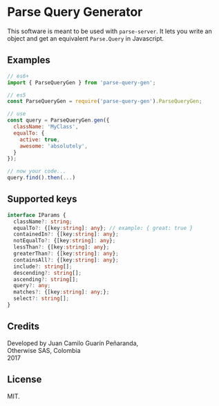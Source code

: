 # Parse Query Generator

This software is meant to be used with `parse-server`. It lets you write 
an object and get an equivalent `Parse.Query` in Javascript.

## Examples

```js
// es6+
import { ParseQueryGen } from 'parse-query-gen';

// es5
const ParseQueryGen = require('parse-query-gen').ParseQueryGen;

// use
const query = ParseQueryGen.gen({
  className: 'MyClass',
  equalTo: {
    active: true,
    awesome: 'absolutely',
  }
});

// now your code...
query.find().then(...)
```

## Supported keys

```ts
interface IParams {
  className?: string; 
  equalTo?: {[key:string]: any}; // example: { great: true }
  containedIn?: {[key:string]: any};
  notEqualTo?: {[key:string]: any}; 
  lessThan?: {[key:string]: any};
  greaterThan?: {[key:string]: any}; 
  containsAll?: {[key:string]: any};  
  include?: string[];
  descending?: string[]; 
  ascending?: string[]; 
  query?: any;
  matches?: {[key:string]: any;}; 
  select?: string[];
}
```

## Credits

Developed by Juan Camilo Guarín Peñaranda,  
Otherwise SAS, Colombia  
2017

## License 

MIT.